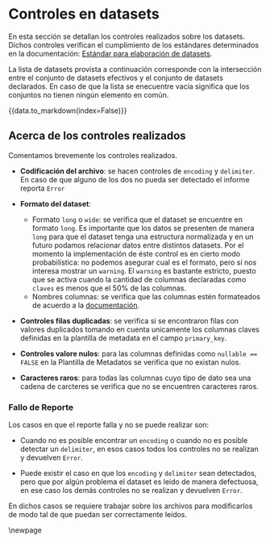 

# Controles en datasets

En esta sección se detallan los controles realizados sobre los datasets. 
Dichos controles verifican el cumplimiento de los estándares determinados en la documentación: 
[Estándar para elaboración de datasets](https://docs.google.com/document/d/1vH59Akk1eZTb0m4wIyEdhyVV_rx2q8lg4bG5k2tJP20/edit?usp=sharing). 

La lista de datasets provista a continuación corresponde con la intersección entre el conjunto de 
datasets efectivos y el conjunto de datasets declarados. En caso de que la lista se enecuentre vacía
significa que los conjuntos no tienen ningún elemento en común.   

{{data.to_markdown(index=False)}}


## Acerca de los controles realizados

Comentamos brevemente los controles realizados. 

*   **Codificación del archivo**: se hacen controles de `encoding` y `delimiter`. En caso de que alguno de los dos no pueda ser detectado el informe reporta `Error`

*   **Formato del dataset**: 
    *   Formato `long` o `wide`: se verifica que el dataset se encuentre en formato `long`. Es importante que los datos se presenten de manera `long` para que el dataset tenga una estructura normalizada y en un futuro podamos relacionar datos entre distintos datasets. Por el momento la implementación de éste control es en cierto modo probabilística: no podemos asegurar cual es el formato, pero sí nos interesa mostrar un `warning`. El `warning` es bastante estricto, puesto que se activa cuando la cantidad de columnas declaradas como `claves` es menos que el 50% de las columnas. 
    *   Nombres columnas: se verifica que las columnas estén formateados de acuerdo a la [documentación]((https://docs.google.com/document/d/1vH59Akk1eZTb0m4wIyEdhyVV_rx2q8lg4bG5k2tJP20/edit?usp=sharing)). 


*   **Controles filas duplicadas**: se verifica si se encontraron filas con valores duplicados tomando en cuenta unicamente los columnas claves definidas en la plantilla de metadata  en el campo `primary_key`. 

*   **Controles valore nulos**: para las columnas definidas como `nullable == FALSE` en la Plantilla de Metadatos se verifica que no existan nulos. 

*   **Caracteres raros**: para todas las columnas cuyo tipo de dato sea una cadena de carcteres se verifica que no se encuentren caracteres raros. 

### Fallo de Reporte

Los casos en que el reporte falla y no se puede realizar son: 

*   Cuando no es posible encontrar un `encoding` o cuando no es posible detectar un `delimiter`, en esos casos todos los controles no se realizan y devuelven `Error`. 

*   Puede existir el caso en que los `encoding` y `delimiter` sean detectados, pero que por algún problema el dataset es leído de manera defectuosa, en ese caso los demás controles no se realizan y devuelven `Error`.

En dichos casos se requiere trabajar sobre los archivos para modificarlos de modo tal de que puedan ser correctamente leídos. 




\newpage